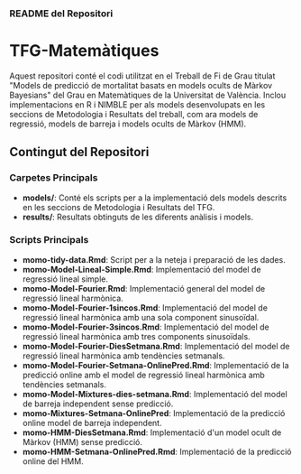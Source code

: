 ### README del Repositori

# TFG-Matemàtiques

Aquest repositori conté el codi utilitzat en el Treball de Fi de Grau titulat "Models de predicció de mortalitat basats en models ocults de Màrkov Bayesians" del Grau en Matemàtiques de la Universitat de València. Inclou implementacions en R i NIMBLE per als models desenvolupats en les seccions de Metodologia i Resultats del treball, com ara models de regressió, models de barreja i models ocults de Màrkov (HMM).

## Contingut del Repositori

### Carpetes Principals

- **models/**: Conté els scripts per a la implementació dels models descrits en les seccions de Metodologia i Resultats del TFG.
- **results/**: Resultats obtinguts de les diferents anàlisis i models.

### Scripts Principals

- **momo-tidy-data.Rmd**: Script per a la neteja i preparació de les dades.
- **momo-Model-Lineal-Simple.Rmd**: Implementació del model de regressió lineal simple.
- **momo-Model-Fourier.Rmd**: Implementació general del model de regressió lineal harmònica.
- **momo-Model-Fourier-1sincos.Rmd**: Implementació del model de regressió lineal harmònica amb una sola component sinusoïdal.
- **momo-Model-Fourier-3sincos.Rmd**: Implementació del model de regressió lineal harmònica amb tres components sinusoïdals.
- **momo-Model-Fourier-DiesSetmana.Rmd**: Implementació del model de regressió lineal harmònica amb tendències setmanals.
- **momo-Model-Fourier-Setmana-OnlinePred.Rmd**: Implementació de la predicció online amb el model de regressió lineal harmònica amb tendències setmanals.
- **momo-Model-Mixtures-dies-setmana.Rmd**: Implementació del model de barreja independent sense predicció.
- **momo-Mixtures-Setmana-OnlinePred**: Implementació de la predicció online model de barreja independent.
- **momo-HMM-DiesSetmana.Rmd**: Implementació d'un model ocult de Màrkov (HMM) sense predicció.
- **momo-HMM-Setmana-OnlinePred.Rmd**: Implementació de la predicció online del HMM.
